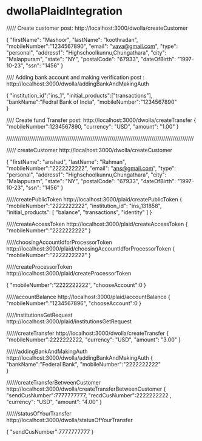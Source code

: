 # dwollaPlaidIntegration


///// Create customer 
post: http://localhost:3000/dwolla/createCustomer

 {
  "firstName": "Mashoor",
  "lastName": "koothradan",
  "mobileNumber":"1234567890",
  "email": "vava@gmail.com",
  "type": "personal",
  "address1": "Highschoolkunnu,Chungathara",
  "city": "Malappuram",
  "state": "NY",
  "postalCode": "67933",
  "dateOfBirth": "1997-10-23",
  "ssn": "1456"
}

//// Adding bank account and making verification
post : http://localhost:3000/dwolla/addingBankAndMakingAuth

{
    "institution_id":"ins_1",
    "initial_products":["transactions"],
    "bankName":"Fedral Bank of India",
    "mobileNumber":"1234567890"   
}

//// Create fund Transfer
post: http://localhost:3000/dwolla/createTransfer
{
    "mobileNumber":1234567890,
    "currency": "USD",
    "amount": "1.00"
}

//////////////////////////////////////////////////////////////////////////////////////////////////

///// createCustomer
http://localhost:3000/dwolla/createCustomer

{
  "firstName": "anshad",
  "lastName": "Rahman",
  "mobileNumber":"2222222222",
  "email": "ans@gmail.com",
  "type": "personal",
  "address1": "Highschoolkunnu,Chungathara",
  "city": "Malappuram",
  "state": "NY",
  "postalCode": "67933",
  "dateOfBirth": "1997-10-23",
  "ssn": "1456"
}

/////createPublicToken
http://localhost:3000/plaid/createPublicToken
{
    "mobileNumber":"2222222222",
    "institution_id": "ins_131858",
    "initial_products": [
            "balance",
            "transactions",
            "identity"
        ]
}

/////createAccessToken
http://localhost:3000/plaid/createAccessToken
{
    "mobileNumber":"2222222222"
}

/////choosingAccountIdforProcessorToken
http://localhost:3000/plaid/choosingAccountIdforProcessorToken
{
    "mobileNumber":"2222222222"
}

/////createProcessorToken
http://localhost:3000/plaid/createProcessorToken

{
    "mobileNumber":"2222222222",
    "chooseAccount":0
}

/////accountBalance
http://localhost:3000/plaid/accountBalance
{
    "mobileNumber":"1234567896",
    "chooseAccount":0
}


/////institutionsGetRequest
http://localhost:3000/plaid/institutionsGetRequest


//////createTransfer
http://localhost:3000/dwolla/createTransfer
{
    "mobileNumber":2222222222,
    "currency": "USD",
    "amount": "3.00"
}


//////addingBankAndMakingAuth
http://localhost:3000/dwolla/addingBankAndMakingAuth
{
    "bankName":"Federal Bank",
    "mobileNumber":"2222222222"   
}

//////createTransferBetweenCustomer
http://localhost:3000/dwolla/createTransferBetweenCustomer
{
    "sendCusNumber":7777777777,
    "recdCusNumber":2222222222 ,
    "currency": "USD",
    "amount": "4.00"
}

//////statusOfYourTransfer
http://localhost:3000/dwolla/statusOfYourTransfer

{
    "sendCusNumber":7777777777
}